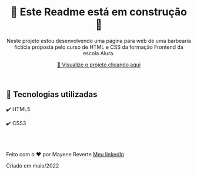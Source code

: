 <h1 align="center">
 🚧 Este Readme está em construção 🚧
</h1>

<p align="center">Neste projeto estou desenvolvendo uma página para web de uma barbearia fictícia proposta pelo curso de HTML e CSS da formação Frontend da escola Alura.</p>

<div align="center">

 [👀 Visualize o projeto clicando aqui](https://revertemayene.github.io/barbearia-alura/)

</div> 

<br>

## 🚀 Tecnologias utilizadas

✔️ HTML5

✔️ CSS3

<br><br>

Feito com o ❤️ por Mayene Reverte [Meu linkedIn](https://www.linkedin.com/in/mayenereverte/)
<p>Criado em maio/2022</p>


